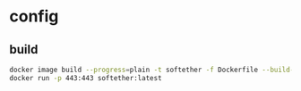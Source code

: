# config
## build
```bash
docker image build --progress=plain -t softether -f Dockerfile --build-arg SERVER_PASS=xxx .
docker run -p 443:443 softether:latest
```
